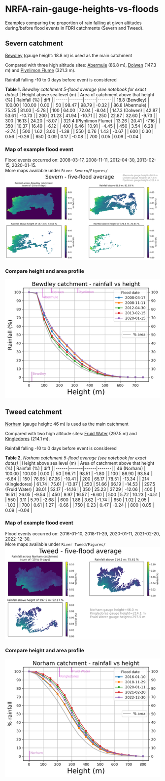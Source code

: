 # NRFA-rain-gauge-heights-vs-floods
Examples comparing the proportion of rain falling at given altitudes during/before flood events in FDRI catchments (Severn and Tweed).

## Severn catchment
[Bewdley](https://nrfa.ceh.ac.uk/data/station/info/54001) (gauge height: 18.8 m) is used as the main catchment

Compared with three high altitude sites: [Abermule](https://nrfa.ceh.ac.uk/data/station/info/54014) (86.8 m), [Dolwen](https://nrfa.ceh.ac.uk/data/station/info/54080) (147.3 m) and [Plynlimon Flume](https://nrfa.ceh.ac.uk/data/station/info/54022) (321.3 m).

Rainfall falling -10 to 0 days before event is considered

**Table 1.** *Bewdley catchment 5-flood average (see notebook for exact dates)*
| Height above sea level (m) |	Area of catchment above that height (%)	| Rainfall (%) | diff |
|------|-------|------|-------|
| 18.8 (Bewdley) | 100.00 | 100.00 | 0.00 |
| 50 | 98.47 | 98.79 | -0.32 |
| 86.8 (Abermule) | 75.25 | 81.03 | -5.78 |
| 100 | 64.00 | 72.04 | -8.04 |
| 147.3 (Dolwen) | 42.87 | 53.61 | -10.73 |
| 200 | 31.23 | 41.94 | -10.71 |
| 250 | 22.87 | 32.60 | -9.73 |
| 300 | 16.13 | 24.20 | -8.07 |
| 321.4 (Plynlimon Flume) | 13.26 | 20.41 | -7.16 |
| 350 | 10.37 | 16.49 | -6.12 |
| 400 | 6.46 | 10.91 | -4.45 |
| 450 | 3.54 | 6.28 |	-2.74 |
| 500 | 1.62 | 3.00 |	-1.38 |
| 550 | 0.76 | 1.43 |	-0.67 |
| 600 | 0.30 | 0.56 |	-0.26 |
| 650 | 0.09 | 0.17 |	-0.08 |
| 700 | 0.05 | 0.09 |	-0.04 |

### Map of example flood event
Flood events occurred on: 2008-03-17, 2008-11-11, 2012-04-30, 2013-02-15, 2020-01-15.  
More maps available under `River Severn/Figures/`
![bewdley_5floodmean](River%20Severn/Figures/fiveflood_mean_bewdley_10d_prop_rain.png "Example flood event")

### Compare height and area profile
![bewdley_5floodmean_line](River%20Severn/Figures/bewdley_all_floods_lineplot_threshold.png "Bewdley flood lines")

## Tweed catchment
[Norham](https://nrfa.ceh.ac.uk/data/station/info/21009) (gauge height: 46 m) is used as the main catchment

Compared with two high altitude sites: [Fruid Water](https://nrfa.ceh.ac.uk/data/station/info/21001) (297.5 m) and [Kingledores](https://nrfa.ceh.ac.uk/data/station/info/21014) (214.1 m).

Rainfall falling -10 to 0 days before event is considered

**Table 2.** *Norham catchment 5-flood average (see notebook for exact dates)*
| Height above sea level (m) |	Area of catchment above that height (%)	| Rainfall (%) | diff |
|------|-------|------|-------|
| 46 (Norham) | 100.00 | 100.00 | 0.00 |
| 50 | 96.71 | 98.51 | -1.80 |
| 100 | 86.90 | 93.54 | -6.64 |
| 150 | 76.95 | 87.36 | -10.41 |
| 200 | 65.17 | 78.51 | -13.34 |
| 214 (Kingledores) | 61.74 | 75.61 | -13.87 |
| 250 | 51.66 | 66.19 | -14.53 |
| 297.5 (Fruid Water) | 38.01 | 52.17 | -14.16 |
| 350 | 25.23 | 37.29 | -12.06 |
| 400 | 16.51 | 26.05 | -9.54 |
| 450 | 9.97 | 16.57 | -6.60 |
| 500 | 5.72 | 10.23 | -4.51 |
| 550 | 3.11 | 5.79 | -2.68 |
| 600 | 1.88 | 3.62 | -1.74 |
| 650 | 1.02 | 2.05 | -1.03 |
| 700 | 0.61 | 1.27 | -0.66 |
| 750 | 0.23 | 0.47 | -0.24 |
| 800 | 0.05 | 0.09 | -0.04 |

### Map of example flood event
Flood events occurred on: 2016-01-10, 2018-11-29, 2020-01-11, 2021-02-20, 2022-12-30.  
More maps available under `River Tweed/Figures/`
![norham_5floodmean](River%20Tweed/Figures/fiveflood_mean_norham_10d_prop_rain.png "Example flood event")

### Compare height and area profile
![norham_5floodmean_line](River%20Tweed/Figures/norham_all_floods_lineplot_threshold.png "Norham flood lines")
